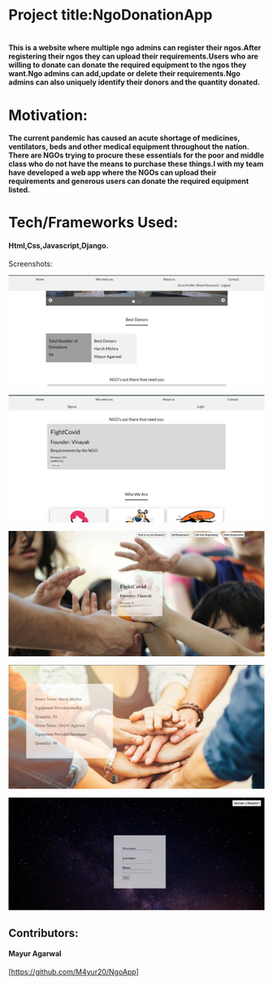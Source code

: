 # Project title:NgoDonationApp<h1>


#### This is a website where multiple ngo admins can register their ngos.After registering their ngos they can upload their requirements.Users who are willing to donate can donate the required equipment to the ngos they want.Ngo admins can add,update or delete their requirements.Ngo admins can also uniquely identify their donors and the quantity donated. 
# Motivation: 


#### The current pandemic has caused an acute shortage of medicines, ventilators, beds and other medical equipment throughout the nation. There are NGOs trying to procure these essentials for the poor and middle class who do not have the means to purchase these things.I with my team have developed a web app where the NGOs can upload their requirements and generous users can donate the required equipment listed.

# Tech/Frameworks Used:
#### Html,Css,Javascript,Django.

Screenshots:

![Screenshot](/images/screenshot1.png)

![Screenshot](/images/screenshot2.png)

![Screenshot](/images/screenshot3.png)

![Screenshot](/images/screenshot4.png)

![Screenshot](/images/screenshot5.png)






## Contributors:
#### Mayur Agarwal
[https://github.com/M4yur20/NgoApp]
